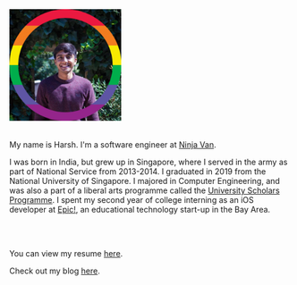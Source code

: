 <img src="profilepicture.jpeg" width="200">

<br />
<br />


My name is Harsh. I'm a software engineer at [Ninja Van](https://www.ninjavan.co/en-sg/about-us).

I was born in India, but grew up in Singapore, where I served in the army as part of National Service from 2013-2014. I graduated in 2019 from the National University of Singapore. I majored in Computer Engineering, and was also a part of a liberal arts programme called the [University Scholars Programme](http://www.usp.nus.edu.sg). I spent my second year of college interning as an iOS developer at [Epic!](www.getepic.com), an educational technology start-up in the Bay Area.

<br />
<br />

You can view my resume [here](./resume.md).

Check out my blog [here](./links.md).
